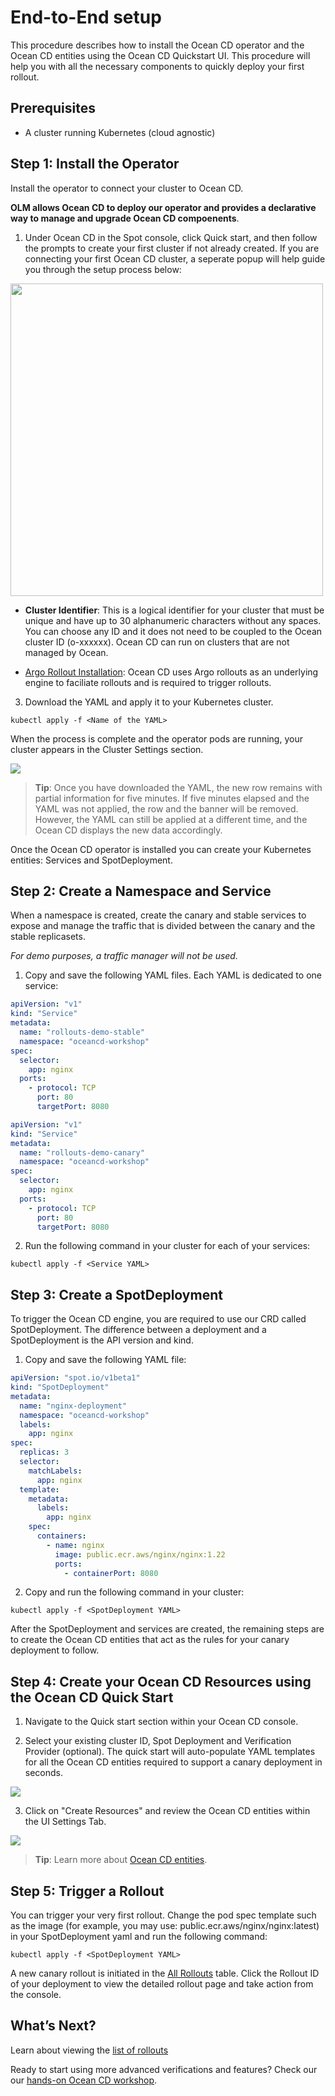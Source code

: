 # End-to-End setup

This procedure describes how to install the Ocean CD operator and the Ocean CD entities using the Ocean CD Quickstart UI. This procedure will help you with all the necessary components to quickly deploy your first rollout.

## Prerequisites

- A cluster running Kubernetes (cloud agnostic)

## Step 1: Install the Operator

Install the operator to connect your cluster to Ocean CD.

**OLM allows Ocean CD to deploy our operator and provides a declarative way to manage and upgrade Ocean CD compoenents**.

1. Under Ocean CD in the Spot console, click Quick start, and then follow the prompts to create your first cluster if not already created. If you are connecting your first Ocean CD cluster, a seperate popup will help guide you through the setup process below:

<img src="/ocean-cd/_media/end-to-end-1.png" width="500"/>

- **Cluster Identifier**: This is a logical identifier for your cluster that must be unique and have up to 30 alphanumeric characters without any spaces. You can choose any ID and it does not need to be coupled to the Ocean cluster ID (o-xxxxxx). Ocean CD can run on clusters that are not managed by Ocean.

- [Argo Rollout Installation](https://docs.spot.io/ocean-cd/?id=argo-rollouts-as-an-engine): Ocean CD uses Argo rollouts as an underlying engine to faciliate rollouts and is required to trigger rollouts.

3. Download the YAML and apply it to your Kubernetes cluster.

`kubectl apply -f <Name of the YAML>`

When the process is complete and the operator pods are running, your cluster appears in the Cluster Settings section.

<img src="/ocean-cd/_media/getting-started-n04.png" />

> **Tip**: Once you have downloaded the YAML, the new row remains with partial information for five minutes. If five minutes elapsed and the YAML was not applied, the row and the banner will be removed. However, the YAML can still be applied at a different time, and the Ocean CD displays the new data accordingly.

Once the Ocean CD operator is installed you can create your Kubernetes entities: Services and SpotDeployment.

## Step 2: Create a Namespace and Service

When a namespace is created, create the canary and stable services to expose and manage the traffic that is divided between the canary and the stable replicasets.

_For demo purposes, a traffic manager will not be used._

1. Copy and save the following YAML files. Each YAML is dedicated to one service:

```yaml
apiVersion: "v1"
kind: "Service"
metadata:
  name: "rollouts-demo-stable"
  namespace: "oceancd-workshop"
spec:
  selector:
    app: nginx
  ports:
    - protocol: TCP
      port: 80
      targetPort: 8080
```

```yaml
apiVersion: "v1"
kind: "Service"
metadata:
  name: "rollouts-demo-canary"
  namespace: "oceancd-workshop"
spec:
  selector:
    app: nginx
  ports:
    - protocol: TCP
      port: 80
      targetPort: 8080
```

2. Run the following command in your cluster for each of your services:

`kubectl apply -f <Service YAML>`

## Step 3: Create a SpotDeployment

To trigger the Ocean CD engine, you are required to use our CRD called SpotDeployment. The difference between a deployment and a SpotDeployment is the API version and kind.

1. Copy and save the following YAML file:

```yaml
apiVersion: "spot.io/v1beta1"
kind: "SpotDeployment"
metadata:
  name: "nginx-deployment"
  namespace: "oceancd-workshop"
  labels:
    app: nginx
spec:
  replicas: 3
  selector:
    matchLabels:
      app: nginx
  template:
    metadata:
      labels:
        app: nginx
    spec:
      containers:
        - name: nginx
          image: public.ecr.aws/nginx/nginx:1.22
          ports:
            - containerPort: 8080
```

2. Copy and run the following command in your cluster:

`kubectl apply -f <SpotDeployment YAML>`

After the SpotDeployment and services are created, the remaining steps are to create the Ocean CD entities that act as the rules for your canary deployment to follow.

## Step 4: Create your Ocean CD Resources using the Ocean CD Quick Start

1. Navigate to the Quick start section within your Ocean CD console.

2. Select your existing cluster ID, Spot Deployment and Verification Provider (optional). The quick start will auto-populate YAML templates for all the Ocean CD entities required to support a canary deployment in seconds.

<img src="/ocean-cd/_media/quickstart01.png" />

3. Click on "Create Resources" and review the Ocean CD entities within the UI Settings Tab.

<img src="/ocean-cd/_media/settings-overview.png" />

> **Tip**: Learn more about [Ocean CD entities](ocean-cd/getting-started/rollout-entities/).

## Step 5: Trigger a Rollout

You can trigger your very first rollout. Change the pod spec template such as the image (for example, you may use: public.ecr.aws/nginx/nginx:latest) in your SpotDeployment yaml and run the following command:

`kubectl apply -f <SpotDeployment YAML>`

A new canary rollout is initiated in the [All Rollouts](ocean-cd/tutorials/view-rollouts/) table. Click the Rollout ID of your deployment to view the detailed rollout page and take action from the console.

## What’s Next?

Learn about viewing the [list of rollouts](ocean-cd/tutorials/view-rollouts/)

Ready to start using more advanced verifications and features? Check our our [hands-on Ocean CD workshop](https://www.spotk8s.com/oceancd.html).
